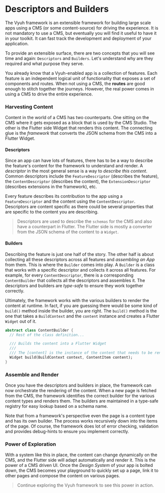 # Descriptors and Builders

The Vyuh framework is an extensible framework for building large scale apps using a CMS (or some content-source) for driving the experience. It is not mandatory to use a CMS, but eventually you will find it useful to have it in your toolkit. It can fast track the development and deployment of your application.

To provide an extensible surface, there are two concepts that you will see time and again: `Descriptors` and `Builders`. Let's understand why are they required and what purpose they serve.

You already know that a Vyuh-enabled app is a collection of features. Each feature is an independent logical unit of functionality that exposes a set of components and routes. When not using a CMS, the **routes** are good enough to stitch together the journeys. However, the real power comes in using a CMS to drive the entire experience.

### Harvesting Content

Content in the world of a CMS has two counterparts. One sitting on the CMS where it gets exposed as a block that is used by the CMS Studio. The other is the Flutter side Widget that renders this content. The connecting glue is the _framework_ that converts the JSON schema from the CMS into a Flutter Widget.

#### Descriptors

Since an app can have lots of features, there has to be a way to describe the feature's content for the framework to understand and render. A _descriptor_ in the most general sense is a way to _describe this content_. Common descriptors include the `FeatureDescriptor` (describes the feature), the `ContentDescriptor` (describes the content), the `ExtensionDescriptor` (describes extensions in the framework), etc.

Every feature describes its contribution to the app using a `FeatureDescriptor` and the content using the `ContentDescriptor`. Descriptors are content specific as there could be several properties that are specific to the content you are describing.

> Descriptors are used to describe the `schemas` for the CMS and also have a counterpart in Flutter. The Flutter side is mostly a converter from the JSON schema of the content to a `Widget`.

#### Builders

Describing the feature is just one half of the story. The other half is about collecting all these descriptors across all features and _assembling an App_ from them. This is where the `Builder` comes into play. A `Builder` is a class that works with a specific descriptor and collects it across all features. For example, for every `ContentDescriptor`, there is a corresponding `ContentBuilder` that collects all the descriptors and assembles it. The descriptors and builders are _type-safe_ to ensure they work together correctly.

Ultimately, the framework works with the various builders to render the content at runtime. In fact, if you are guessing there would be some kind of `build()` method inside the builder, you are right. The `build()` method is the one that takes a `BuildContext` and the `content` instance and creates a Flutter `Widget` out of it.

```dart
abstract class ContentBuilder {
  // Rest of the class definition...

  /// Builds the content into a Flutter Widget
  ///
  /// The [content] is the instance of the content that needs to be rendered.
  Widget build(BuildContext context, ContentItem content);
}
```

### Assemble and Render

Once you have the descriptors and builders in place, the framework can now orchestrate the rendering of the content. When a new page is fetched from the CMS, the framework identifies the correct builder for the various content types and renders them. The builders are maintained in a type-safe registry for easy lookup based on a schema name.

Note that from a framework's perspective even the page is a content type and has its own builder. The process works recursively down into the items of the page. Of course, the framework does lot of error checking, validation and provides debug-hints to ensure you implement correctly.

### Power of Exploration

With a system like this in place, the content can change dynamically on the CMS, and the Flutter side will adapt automatically and render it. This is the power of a CMS driven UI. Once the _Design System_ of your app is bolted down, the CMS becomes your playground to quickly set up a page, link it to other pages and compose the content on various pages.

> Continue exploring the Vyuh framework to see this power in action.
